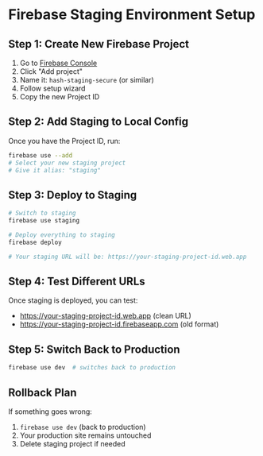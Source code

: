 # Firebase Staging Environment Setup

## Step 1: Create New Firebase Project

1. Go to [Firebase Console](https://console.firebase.google.com/)
2. Click "Add project"
3. Name it: `hash-staging-secure` (or similar)
4. Follow setup wizard
5. Copy the new Project ID

## Step 2: Add Staging to Local Config

Once you have the Project ID, run:
```bash
firebase use --add
# Select your new staging project
# Give it alias: "staging"
```

## Step 3: Deploy to Staging

```bash
# Switch to staging
firebase use staging

# Deploy everything to staging
firebase deploy

# Your staging URL will be: https://your-staging-project-id.web.app
```

## Step 4: Test Different URLs

Once staging is deployed, you can test:
- https://your-staging-project-id.web.app (clean URL)
- https://your-staging-project-id.firebaseapp.com (old format)

## Step 5: Switch Back to Production

```bash
firebase use dev  # switches back to production
```

## Rollback Plan

If something goes wrong:
1. `firebase use dev` (back to production)
2. Your production site remains untouched
3. Delete staging project if needed